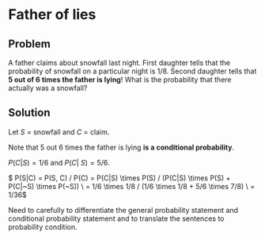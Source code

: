# Father of lies

## Problem

A father claims about snowfall last night. First daughter tells that the probability of snowfall on a particular night is 1/8. Second daughter tells that **5 out of 6 times the father is lying**! What is the probability that there actually was a snowfall? 

## Solution

Let $S$ = snowfall and $C$ = claim.

Note that 5 out 6 times the father is lying **is a conditional probability**. 

$P(C|S) = 1/6$ and $P(C|~S) = 5/6$.

$
P(S|C) = P(S, C) / P(C) = P(C|S) \times P(S) / (P(C|S) \times P(S) + P(C|~S) \times P(~S)) \\
= 1/6 \times 1/8 / (1/6 \times 1/8 + 5/6 \times 7/8) \\
= 1/36$

Need to carefully to differentiate the general probability statement and conditional probability statement and to translate the sentences to probability condition.